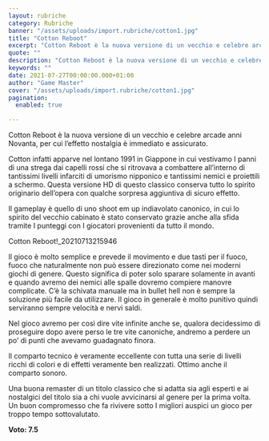 ```yaml
---
layout: rubriche
category: Rubriche
banner: "/assets/uploads/import.rubriche/cotton1.jpg"
title: "Cotton Reboot"
excerpt: "Cotton Reboot è la nuova versione di un vecchio e celebre arcade anni Novanta, per cui l’effetto nostalgia è immediato e assicurato. Cotton infatti apparve nel lontano 1991 in Giappone in cui vestivamo I panni di una strega dai capelli rossi che si ritrovava a combattere all’interno di tantissimi livelli infarciti di umorismo nipponico e [&hellip"
quote: ""
description: "Cotton Reboot è la nuova versione di un vecchio e celebre arcade anni Novanta, per cui l’effetto nostalgia è immediato e assicurato. Cotton infatti apparve nel lontano 1991 in Giappone in cui vestivamo I panni di una strega dai capelli rossi che si ritrovava a combattere all’interno di tantissimi livelli infarciti di umorismo nipponico e [&hellip"
keywords: ""
date: 2021-07-27T00:00:00.000+01:00
author: "Game Master"
cover: "/assets/uploads/import.rubriche/cotton1.jpg"
pagination:
  enabled: true

---
```


Cotton Reboot è la nuova versione di un vecchio e celebre arcade anni Novanta, per cui l’effetto nostalgia è immediato e assicurato.

Cotton infatti apparve nel lontano 1991 in Giappone in cui vestivamo I panni di una strega dai capelli rossi che si ritrovava a combattere all’interno di tantissimi livelli infarciti di umorismo nipponico e tantissimi nemici e proiettili a schermo. Questa versione HD di questo classico conserva tutto lo spirito originario dell’opera con qualche sorpresa aggiuntiva di sicuro effetto.

Il gameplay è quello di uno shoot em up indiavolato canonico, in cui lo spirito del vecchio cabinato è stato conservato grazie anche alla sfida tramite I punteggi con I giocatori provenienti da tutto il mondo.  

Cotton Reboot!\_20210713215946

  
Il gioco è molto semplice e prevede il movimento e due tasti per il fuoco, fuoco che naturalmente non può essere direzionato come nei moderni giochi di genere. Questo significa di poter solo sparare solamente in avanti e quando avremo dei nemici alle spalle dovremo compiere manovre complicate. C’è la schivata manuale ma in bullet hell non è sempre la soluzione più facile da utilizzare. Il gioco in generale è molto punitivo quindi serviranno sempre velocità e nervi saldi.

Nel gioco avremo per così dire vite infinite anche se, qualora decidessimo di proseguire dopo avere perso le tre vite canoniche, andremo a perdere un po’ di punti che avevamo guadagnato finora.  
  
Il comparto tecnico è veramente eccellente con tutta una serie di livelli ricchi di colori e di effetti veramente ben realizzati. Ottimo anche il comparto sonoro.

Una buona remaster di un titolo classico che si adatta sia agli esperti e ai nostalgici del titolo sia a chi vuole avvicinarsi al genere per la prima volta. Un buon compromesso che fa rivivere sotto I migliori auspici un gioco per troppo tempo sottovalutato.

**Voto: 7.5**